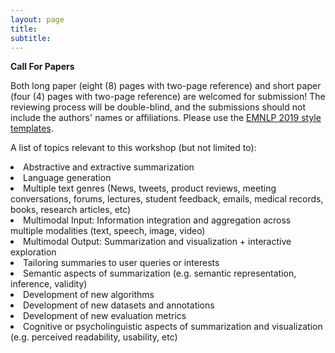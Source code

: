 ```yaml
---
layout: page
title: 
subtitle: 
---
```


**Call For Papers**

Both long paper (eight (8) pages with two-page reference) and short paper (four (4) pages with two-page reference) are welcomed for submission! The reviewing process will be double-blind, and the submissions should not include the authors' names or affiliations. Please use the <a href="https://www.emnlp-ijcnlp2019.org/calls/papers">EMNLP 2019 style templates</a>. 

A list of topics relevant to this workshop (but not limited to):


<li> Abstractive and extractive summarization </li>
<li> Language generation </li>
<li> Multiple text genres (News, tweets, product reviews, meeting conversations, forums, lectures, student feedback, emails, medical records, books, research articles, etc) </li>
<li> Multimodal Input: Information integration and aggregation across multiple modalities (text, speech, image, video) </li>
<li> Multimodal Output: Summarization and visualization + interactive exploration </li>
<li> Tailoring summaries to user queries or interests </li>
<li> Semantic aspects of summarization (e.g. semantic representation, inference, validity) </li>
<li> Development of new algorithms </li>
<li> Development of new datasets and annotations </li>
<li> Development of new evaluation metrics </li>
<li> Cognitive or psycholinguistic aspects of summarization and visualization (e.g. perceived readability, usability, etc) </li>







